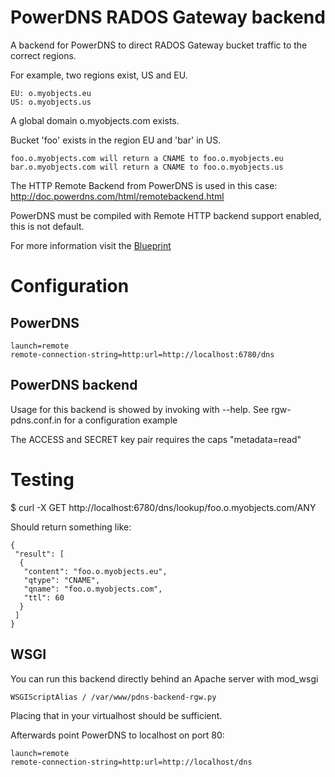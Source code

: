 # PowerDNS RADOS Gateway backend

A backend for PowerDNS to direct RADOS Gateway bucket traffic to the correct regions.

For example, two regions exist, US and EU.

    EU: o.myobjects.eu
    US: o.myobjects.us

A global domain o.myobjects.com exists.

Bucket 'foo' exists in the region EU and 'bar' in US.

    foo.o.myobjects.com will return a CNAME to foo.o.myobjects.eu
    bar.o.myobjects.com will return a CNAME to foo.o.myobjects.us

The HTTP Remote Backend from PowerDNS is used in this case: http://doc.powerdns.com/html/remotebackend.html

PowerDNS must be compiled with Remote HTTP backend support enabled, this is not default.

For more information visit the [Blueprint](http://wiki.stone.com/Planning/Blueprints/Firefly/PowerDNS_backend_for_RGW)

# Configuration

## PowerDNS
    launch=remote
    remote-connection-string=http:url=http://localhost:6780/dns

## PowerDNS backend
Usage for this backend is showed by invoking with --help. See rgw-pdns.conf.in for a configuration example

The ACCESS and SECRET key pair requires the caps "metadata=read"

# Testing

$ curl -X GET http://localhost:6780/dns/lookup/foo.o.myobjects.com/ANY

Should return something like:

    {
     "result": [
      {
       "content": "foo.o.myobjects.eu",
       "qtype": "CNAME",
       "qname": "foo.o.myobjects.com",
       "ttl": 60
      }
     ]
    }

## WSGI
You can run this backend directly behind an Apache server with mod_wsgi

    WSGIScriptAlias / /var/www/pdns-backend-rgw.py

Placing that in your virtualhost should be sufficient.

Afterwards point PowerDNS to localhost on port 80:

    launch=remote
    remote-connection-string=http:url=http://localhost/dns
